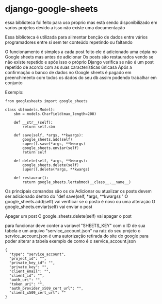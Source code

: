 # django-google-sheets

essa biblioteca foi feito para uso proprio mas está sendo disponibilizado em varios projetos
devido a isso não existe uma documentação

Essa biblioteca é utilizada para alimentar benção de dados entre vários programadores entre si sem ter conteúdo repetindo ou faltando

O funcionamento é simples a cada post feito ele é adicionado uma cópia no Google sheets mas antes de adicionar
Os posts são restaurados vendo se não existe repetido e após isso o próprio Django verifica se não é um post repetido de acordo com as suas características únicasa
Após a confirmação o banco de dados no Google sheets é pagado em preenchimento com todos os dados do seu db assim podendo trabalhar em conjunto

Exemplo:

    from googlesheets import google_sheets

    class sb(models.Model):
        sbm = models.CharField(max_length=200)

        def __str__(self):
            return self.sbm
    
        def save(self, *args, **kwargs):
            google_sheets.add(self)
            super().save(*args, **kwargs)
            google_sheets.enviar(self)
            return self
    
        def delete(self, *args, **kwargs):
            google_sheets.delete(self)
            super().delete(*args, **kwargs)
    
        def restaurar():
            return google_sheets.lertabmod(__class__.__name__)


Os principais comandos são os de
Adicionar ou atualizar os posts devem ser adicionado dentro do "def save(self, *args, **kwargs):"
O google_sheets.add(self) vai verificar se o posto é novo ou uma alteração
O google_sheets.enviar(self) vai enviar o post

Apagar um post
O google_sheets.delete(self) vai apagar o post

para funcionar deve conter a variavel "SHEETS_KEY" com o ID de sua tabela e um arquivo "service_account.json" na raiz do seu projeto
o service_account.json é uma autorização retirada do site do google para poder alterar a tabela exemplo de como é o service_account.json

    {
      "type": "service_account",
      "project_id": "",
      "private_key_id": "",
      "private_key": "",
      "client_email": "",
      "client_id": "",
      "auth_uri": "",
      "token_uri": "",
      "auth_provider_x509_cert_url": "",
      "client_x509_cert_url": ""
    }